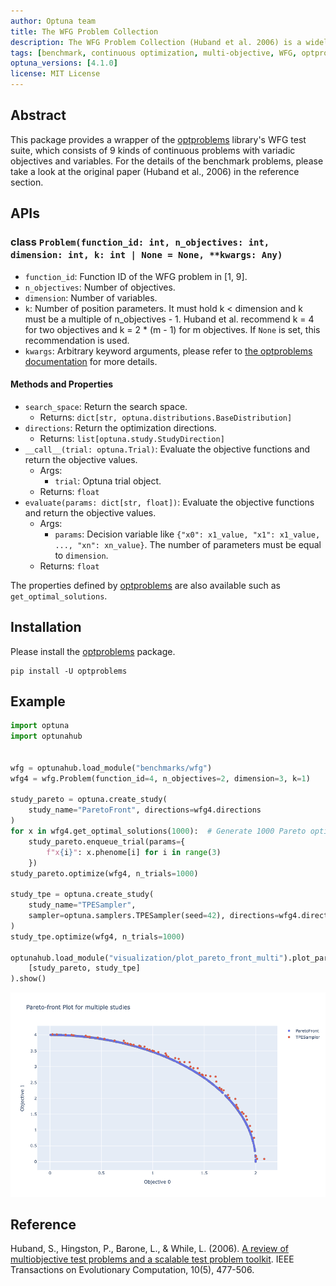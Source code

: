 ```yaml
---
author: Optuna team
title: The WFG Problem Collection
description: The WFG Problem Collection (Huband et al. 2006) is a widely-used benchmark suite for multi-objective optimization. This package is a wrapper of the optproblems library.
tags: [benchmark, continuous optimization, multi-objective, WFG, optproblems]
optuna_versions: [4.1.0]
license: MIT License
---
```


## Abstract

This package provides a wrapper of the [optproblems](https://www.simonwessing.de/optproblems/doc/index.html) library's WFG test suite, which consists of 9 kinds of continuous problems with variadic objectives and variables. For the details of the benchmark problems, please take a look at the original paper (Huband et al., 2006) in the reference section.

## APIs

### class `Problem(function_id: int, n_objectives: int, dimension: int, k: int | None = None, **kwargs: Any)`

- `function_id`: Function ID of the WFG problem in \[1, 9\].
- `n_objectives`: Number of objectives.
- `dimension`: Number of variables.
- `k`: Number of position parameters. It must hold k \< dimension and k must be a multiple of n_objectives - 1. Huband et al. recommend k = 4 for two objectives and k = 2 * (m - 1) for m objectives. If `None` is set, this recommendation is used.
- `kwargs`: Arbitrary keyword arguments, please refer to [the optproblems documentation](https://www.simonwessing.de/optproblems/doc/wfg.html) for more details.

#### Methods and Properties

- `search_space`: Return the search space.
  - Returns: `dict[str, optuna.distributions.BaseDistribution]`
- `directions`: Return the optimization directions.
  - Returns: `list[optuna.study.StudyDirection]`
- `__call__(trial: optuna.Trial)`: Evaluate the objective functions and return the objective values.
  - Args:
    - `trial`: Optuna trial object.
  - Returns: `float`
- `evaluate(params: dict[str, float])`: Evaluate the objective functions and return the objective values.
  - Args:
    - `params`: Decision variable like `{"x0": x1_value, "x1": x1_value, ..., "xn": xn_value}`. The number of parameters must be equal to `dimension`.
  - Returns: `float`

The properties defined by [optproblems](https://www.simonwessing.de/optproblems/doc/wfg.html) are also available such as `get_optimal_solutions`.

## Installation

Please install the [optproblems](https://pypi.org/project/optproblems/) package.

```shell
pip install -U optproblems
```

## Example

```python
import optuna
import optunahub


wfg = optunahub.load_module("benchmarks/wfg")
wfg4 = wfg.Problem(function_id=4, n_objectives=2, dimension=3, k=1)

study_pareto = optuna.create_study(
    study_name="ParetoFront", directions=wfg4.directions
)
for x in wfg4.get_optimal_solutions(1000):  # Generate 1000 Pareto optimal solutions
    study_pareto.enqueue_trial(params={
        f"x{i}": x.phenome[i] for i in range(3)
    })
study_pareto.optimize(wfg4, n_trials=1000)

study_tpe = optuna.create_study(
    study_name="TPESampler",
    sampler=optuna.samplers.TPESampler(seed=42), directions=wfg4.directions
)
study_tpe.optimize(wfg4, n_trials=1000)

optunahub.load_module("visualization/plot_pareto_front_multi").plot_pareto_front(
    [study_pareto, study_tpe]
).show()
```

![Result](images/wfg4.png)

## Reference

Huband, S., Hingston, P., Barone, L., & While, L. (2006). [A review of multiobjective test problems and a scalable test problem toolkit](https://doi.org/10.1109/TEVC.2005.861417). IEEE Transactions on Evolutionary Computation, 10(5), 477-506.
